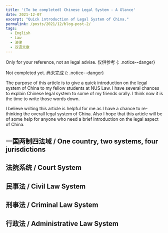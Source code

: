 ```yaml
---
title: '(To be completed) Chinese Legal System - A Glance'
date: 2021-12-07
excerpt: "Quick introduction of Legal System of China."
permalink: /posts/2021/12/blog-post-2/
tags:
  - English
  - Law
  - 法律
  - 双语文章
---
```


Only for your reference, not an legal advise. 仅供参考
{: .notice--danger}

Not completed yet. 尚未完成
{: .notice--danger}

The purpose of this article is to give a quick introduction on the legal system of China to my fellow students at NUS Law. I have several chances to explain Chinese legal system to some of my friends orally. I think now it is the time to write those words down. 

I believe writing this article is helpful for me as I have a chance to re-thinking the overall legal system of China. Also I hope that this article will be of some help for anyone who need a brief introduction on the legal aspect of China.

## 一国两制四法域 / One country, two systems, four jurisdictions



## 法院系统 / Court System

## 民事法 /  Civil Law System

## 刑事法 / Criminal Law System

## 行政法 / Administrative Law System
